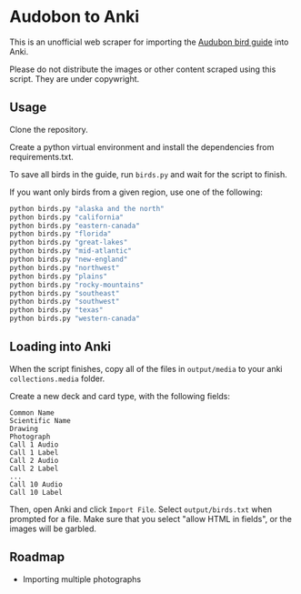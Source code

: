 # Audobon to Anki

This is an unofficial web scraper for importing the [Audubon bird guide](https://www.audubon.org/bird-guide) into Anki.

Please do not distribute the images or other content scraped using this script. They are under copywright.

## Usage

Clone the repository. 

Create a python virtual environment and install the dependencies from requirements.txt.

To save all birds in the guide, run `birds.py` and wait for the script to finish.

If you want only birds from a given region, use one of the following:

```bash
python birds.py "alaska and the north"
python birds.py "california"
python birds.py "eastern-canada"
python birds.py "florida"
python birds.py "great-lakes"
python birds.py "mid-atlantic"
python birds.py "new-england"
python birds.py "northwest"
python birds.py "plains"
python birds.py "rocky-mountains"
python birds.py "southeast"
python birds.py "southwest"
python birds.py "texas"
python birds.py "western-canada"
```

## Loading into Anki

When the script finishes, copy all of the files in `output/media` to your anki `collections.media` folder.

Create a new deck and card type, with the following fields:

```
Common Name
Scientific Name
Drawing
Photograph
Call 1 Audio
Call 1 Label
Call 2 Audio
Call 2 Label
...
Call 10 Audio
Call 10 Label
```

Then, open Anki and click `Import File`. Select `output/birds.txt` when prompted for a file. Make sure that you select "allow HTML in fields", or the images will be garbled.

## Roadmap

* Importing multiple photographs